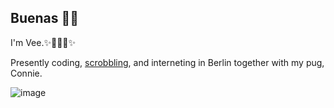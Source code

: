 ## Buenas 👋🏽

I'm Vee.✨👩🏽‍💻✨

Presently coding, [scrobbling](https://www.last.fm/user/ehletranger), and interneting in Berlin together with my pug, Connie.

![image](https://c.tenor.com/BQWcj-4EAe0AAAAM/running-pug.gif)
